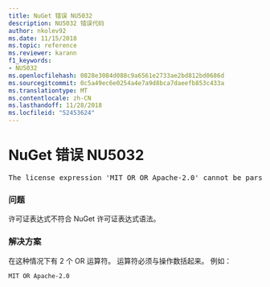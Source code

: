 ```yaml
---
title: NuGet 错误 NU5032
description: NU5032 错误代码
author: nkolev92
ms.date: 11/15/2018
ms.topic: reference
ms.reviewer: karann
f1_keywords:
- NU5032
ms.openlocfilehash: 0828e3084d088c9a6561e2733ae2bd812bd0686d
ms.sourcegitcommit: 0c5a49ec6e0254a4e7a9d8bca7daeefb853c433a
ms.translationtype: MT
ms.contentlocale: zh-CN
ms.lasthandoff: 11/28/2018
ms.locfileid: "52453624"
---
```

# <a name="nuget-error-nu5032"></a>NuGet 错误 NU5032
<pre>The license expression 'MIT OR OR Apache-2.0' cannot be parsed succesfully. The license expression is invalid.</pre>

### <a name="issue"></a>问题

许可证表达式不符合 NuGet 许可证表达式语法。

### <a name="solution"></a>解决方案

在这种情况下有 2 个 OR 运算符。 运算符必须与操作数括起来。 例如：
```
MIT OR Apache-2.0
```